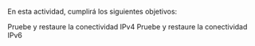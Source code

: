 En esta actividad, cumplirá los siguientes objetivos:

Pruebe y restaure la conectividad IPv4
Pruebe y restaure la conectividad IPv6
